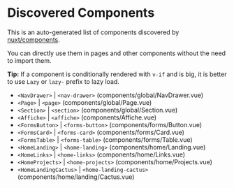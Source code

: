 # Discovered Components

This is an auto-generated list of components discovered by [nuxt/components](https://github.com/nuxt/components).

You can directly use them in pages and other components without the need to import them.

**Tip:** If a component is conditionally rendered with `v-if` and is big, it is better to use `Lazy` or `lazy-` prefix to lazy load.

- `<NavDrawer>` | `<nav-drawer>` (components/global/NavDrawer.vue)
- `<Page>` | `<page>` (components/global/Page.vue)
- `<Section>` | `<section>` (components/global/Section.vue)
- `<Affiche>` | `<affiche>` (components/Affiche.vue)
- `<FormsButton>` | `<forms-button>` (components/forms/Button.vue)
- `<FormsCard>` | `<forms-card>` (components/forms/Card.vue)
- `<FormsTable>` | `<forms-table>` (components/forms/Table.vue)
- `<HomeLanding>` | `<home-landing>` (components/home/Landing.vue)
- `<HomeLinks>` | `<home-links>` (components/home/Links.vue)
- `<HomeProjects>` | `<home-projects>` (components/home/Projects.vue)
- `<HomeLandingCactus>` | `<home-landing-cactus>` (components/home/landing/Cactus.vue)

